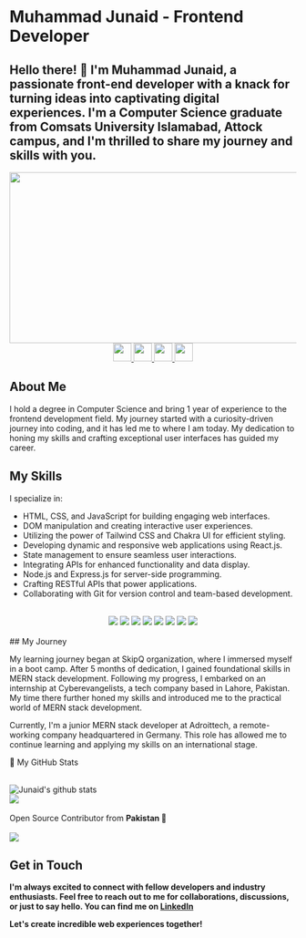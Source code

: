 # Muhammad Junaid - Frontend Developer

Hello there! 👋 I'm Muhammad Junaid, a passionate front-end developer with a knack for turning ideas into captivating digital experiences. I'm a Computer Science graduate from Comsats University Islamabad, Attock campus, and I'm thrilled to share my journey and skills with you.
---
<div align="center">
  <img src="https://media.giphy.com/media/dWesBcTLavkZuG35MI/giphy.gif" width="600" height="300"/>
</div>
<div id="badges"align="center">
  <a href="https://api.whatsapp.com/send?phone=923135476918">
    <img width="32" height="32" src="https://web.whatsapp.com/favicon-64x64.ico" />
</a>
<a href="https://www.linkedin.com/in/muhammad-junaid-350b79195/">
    <img width="32" height="32" src="https://static-exp1.licdn.com/sc/h/al2o9zrvru7aqj8e1x2rzsrca" />
</a>

  <a href="https://www.upwork.com/freelancers/~0192fb1a580ff83a27">
    <img width="32" height="32" src="https://raw.githubusercontent.com/evilgenius786/evilgenius786/main/upwork.ico" />
</a>
<a href="mailto:648mjunaid@gmail.com">
    <img width="32" height="32" src="https://ssl.gstatic.com/ui/v1/icons/mail/rfr/gmail.ico" />
</a>
</div>

## About Me

I hold a degree in Computer Science and bring 1 year of experience to the frontend development field. My journey started with a curiosity-driven journey into coding, and it has led me to where I am today. My dedication to honing my skills and crafting exceptional user interfaces has guided my career.

## My Skills

I specialize in:

- HTML, CSS, and JavaScript for building engaging web interfaces.
- DOM manipulation and creating interactive user experiences.
- Utilizing the power of Tailwind CSS and Chakra UI for efficient styling.
- Developing dynamic and responsive web applications using React.js.
- State management to ensure seamless user interactions.
- Integrating APIs for enhanced functionality and data display.
- Node.js and Express.js for server-side programming.
- Crafting RESTful APIs that power applications.
- Collaborating with Git for version control and team-based development.

<br>
   <!--https://github.com/alexandresanlim/Badges4-README.md-Profile/blob/master/README.md-->
<div align="center">
    <img src="https://img.shields.io/badge/HTML5-E34F26?style=for-the-badge&logo=html5&logoColor=white" />
    <img src="https://img.shields.io/badge/CSS3-1572B6?style=for-the-badge&logo=css3&logoColor=white" />
    <img src="https://img.shields.io/badge/JavaScript-F7DF1E?style=for-the-badge&logo=javascript&logoColor=black" />
    <img src="https://img.shields.io/badge/React-61DAFB?style=for-the-badge&logo=react&logoColor=white" />
    <img src="https://img.shields.io/badge/Tailwind_CSS-38B2AC?style=for-the-badge&logo=tailwind-css&logoColor=white" />
    <img src="https://img.shields.io/badge/Node.js-339933?style=for-the-badge&logo=node-dot-js&logoColor=white" />
    <img src="https://img.shields.io/badge/NPM-CB3837?style=for-the-badge&logo=npm&logoColor=white" />
    <img src="https://img.shields.io/badge/Express.js-000000?style=for-the-badge&logo=express&logoColor=white" />
</div>

<br>
## My Journey

My learning journey began at SkipQ organization, where I immersed myself in a boot camp. After 5 months of dedication, I gained foundational skills in MERN stack development. Following my progress, I embarked on an internship at Cyberevangelists, a tech company based in Lahore, Pakistan. My time there further honed my skills and introduced me to the practical world of MERN stack development.

Currently, I'm a junior MERN stack developer at Adroittech, a remote-working company headquartered in Germany. This role has allowed me to continue learning and applying my skills on an international stage.

<summary>📝 My GitHub Stats</summary>
<br>

![Junaid's github stats](https://github-readme-stats.vercel.app/api?username=MJunaid648&theme=gotham&show_icons=true&include_all_commits=true&)
<br>
<img align="center"  src="https://github-readme-stats.vercel.app/api/top-langs/?username=MJunaid648&layout=compact&theme=gotham&count_private=true&include_all_commits=true" />
<br><br>
Open Source Contributor from <b>Pakistan<b> 💚
    <br><br>
![](https://visitor-badge.glitch.me/badge?page_id=evilgenius786.evilgenius786)
<br>

## Get in Touch

I'm always excited to connect with fellow developers and industry enthusiasts. Feel free to reach out to me for collaborations, discussions, or just to say hello. You can find me on [LinkedIn](https://www.linkedin.com/in/muhammad-junaid-350b79195/)

Let's create incredible web experiences together!
